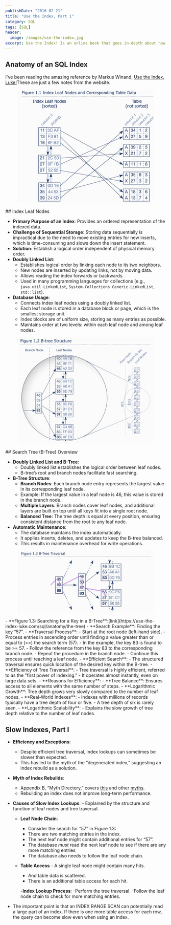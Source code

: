 ```yaml
---
publishDate: "2016-02-21"
title: "Use the Index, Part 1"
category: SQL
tags: [SQL]
header:
  image: /images/use-the-index.jpg
excerpt: Use the Index! Is an online book that goes in-depth about how to use and create indexes. These are a few notes from the book.
---
```


## Anatomy of an SQL Index

I've been reading the amazing reference by Markus Winand, [Use the Index, Luke!](https://use-the-index-luke.com/)These are just a few notes from the website.

<figure class="half">
    <img src="/assets/images/use-the-index/use-the-index11.jpg">
</figure>
## Index Leaf Nodes

- **Primary Purpose of an Index**: Provides an ordered representation of the indexed data.
- **Challenge of Sequential Storage**: Storing data sequentially is impractical due to the need to move existing entries for new inserts, which is time-consuming and slows down the insert statement.
- **Solution**: Establish a logical order independent of physical memory order.
- **Doubly Linked List**:
  - Establishes logical order by linking each node to its two neighbors.
  - New nodes are inserted by updating links, not by moving data.
  - Allows reading the index forwards or backwards.
  - Used in many programming languages for collections (e.g., `java.util.LinkedList`, `System.Collections.Generic.LinkedList`, `std::list`).
- **Database Usage**:
  - Connects index leaf nodes using a doubly linked list.
  - Each leaf node is stored in a database block or page, which is the smallest storage unit.
  - Index blocks are of uniform size, storing as many entries as possible.
  - Maintains order at two levels: within each leaf node and among leaf nodes.

<figure class="half">
    <img src="/assets/images/use-the-index/use-the-index12.jpg">
</figure>
## Search Tree (B-Tree) Overview

- **Doubly Linked List and B-Tree**:
  - Doubly linked list establishes the logical order between leaf nodes.
  - B-tree’s root and branch nodes facilitate fast searching.
- **B-Tree Structure**:
  - **Branch Nodes**: Each branch node entry represents the largest value in its corresponding leaf node.
  - Example: If the largest value in a leaf node is 46, this value is stored in the branch node.
  - **Multiple Layers**: Branch nodes cover leaf nodes, and additional layers are built on top until all keys fit into a single root node.
  - **Balanced Tree**: The tree depth is equal at every position, ensuring consistent distance from the root to any leaf node.
- **Automatic Maintenance**:
  - The database maintains the index automatically.
  - It applies inserts, deletes, and updates to keep the B-tree balanced.
  - This results in maintenance overhead for write operations.

<figure class="half">
    <img src="/assets/images/use-the-index/use-the-index-13.jpg">
</figure>
- **Figure 1.3: Searching for a Key in a B-Tree**:[link](https://use-the-index-luke.com/sql/anatomy/the-tree)
  - **Search Example**: Finding the key “57”.
  - **Traversal Process**:
    - Start at the root node (left-hand side).
    - Process entries in ascending order until finding a value greater than or equal to (>=) the search term (57).
    - In the example, the key 83 is found to be >= 57.
    - Follow the reference from the key 83 to the corresponding branch node.
    - Repeat the procedure in the branch node.
    - Continue this process until reaching a leaf node.
- **Efficient Search**:
  - The structured traversal ensures quick location of the desired key within the B-tree.
- **Efficiency of Tree Traversal**:
  - Tree traversal is highly efficient, referred to as the "first power of indexing."
  - It operates almost instantly, even on large data sets.
- **Reasons for Efficiency**:
  - **Tree Balance**: Ensures access to all elements with the same number of steps.
  - **Logarithmic Growth**: Tree depth grows very slowly compared to the number of leaf nodes.
- **Real-World Indexes**:
  - Indexes with millions of records typically have a tree depth of four or five.
  - A tree depth of six is rarely seen.
- **Logarithmic Scalability**:
  - Explains the slow growth of tree depth relative to the number of leaf nodes.

## Slow Indexes, Part I

- **Efficiency and Exceptions**:

  - Despite efficient tree traversal, index lookups can sometimes be slower than expected.
  - This has led to the myth of the “degenerated index,” suggesting an index rebuild as a solution.

- **Myth of Index Rebuilds**:
  - Appendix B, “Myth Directory,” covers [this](https://use-the-index-luke.com/sql/myth-directory/indexes-can-degenerate) and other [myths](https://use-the-index-luke.com/sql/myth-directory).
  - Rebuilding an index does not improve long-term performance.
- **Causes of Slow Index Lookups**: - Explained by the structure and function of leaf nodes and tree traversal.

  - **Leaf Node Chain**:

    - Consider the search for “57” in Figure 1.3:
    - There are two matching entries in the index.
    - The next leaf node might contain additional entries for “57”.
    - The database *must* read the next leaf node to see if there are any more matching entries
    - The database also needs to follow the leaf node chain.

  - **Table Access**
    - A single leaf node might contain many hits.

    - And table data is scattered.
    - There is an additional table access for each hit.

    -**Index Lookup Process**:
    -Perform the tree traversal.
    -Follow the leaf node chain to check for more matching entries.

- The important point is that an INDEX RANGE SCAN can potentially read a large part of an index. If there is one more table access for each row, the query can become slow even when using an index.
